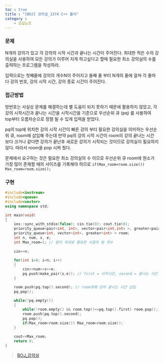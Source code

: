 ```yaml
---
toc : true
title : "[BOJ] 강의실_1374 C++ 풀이"
category : 
    - 오답노트
---
```

### 문제
N개의 강의가 있고 각 강의의 시작 시간과 끝나는 시간이 주어진다. 최대한 적은 수의 강의실을 사용하여 모든 강의가 이루어 지게 하고싶다고 할때 필요한 최소 강의실의 수를 출력하는 프로그램을 작성하라.

입력으로는 첫째줄에 강의의 개수N이 주어지고 둘째 줄 부터 N개의 줄에 걸쳐 각 줄마다 강의 번호, 강의 시작 시간, 강의 종료 시간이 주어진다.

### 접근방법
방번호는 사실상 문제를 해결하는데 별 도움이 되지 못하기 때문에 활용하지 않았고, 각 강의 시작시간과 끝나는 시간을 시작시간을 기준으로 우선순위 큐 $($pq) 를 사용하여 top부터 오름차순으로 정렬 될 수 있게 입력을 받았다.

pq의 top에 위치한 강의 시작 시간이 빠른 강의 부터 필요한 강의실을 의미하는 우선순위 큐, room에 삽입해 주는데 만약 pq의 강의 시작 시간이 room의 강의 끝나는 시간 보다 크거나 같다면 강의가 끝난후 새로운 강의가 시작되는 것이므로 강의실이 필요하지 않다. 따라서 room을 pop 시켜 줬다. 

문제에서 요구하는 것은 필요한 최소 강의실의 수 이므로 우선순위 큐 room에 원소가 가장 많이 존재할 때의 사이즈를 기록해야 하므로 `if(Max_room<room.size()) Max_room=room.size();`

### 구현

``` cpp
#include<iostream>
#include<queue>
#include<vector>
using namespace std;

int main(void)
{
    ios::sync_with_stdio(false); cin.tie(0); cout.tie(0);
    priority_queue<pair<int, int>, vector<pair<int,int> >, greater<pair<int, int> > > pq;
    priority_queue<int, vector<int>, greater<int> > room;
    int n, num, s, e;
    int Max_room=1; // 방이 최대로 필요한 시점의 방 갯수
    
    cin>>n;

    for(int i=0; i<n; i++)
    {
        cin>>num>>s>>e;
        pq.push(make_pair(s,e)); // first = 시작시간, second = 끝나는 시간
    }

    room.push(pq.top().second); // room큐에 강의 끝나는 시간 삽입
    pq.pop();

    while(!pq.empty())
    {
        while(!room.empty() && room.top()<=pq.top().first) room.pop();
        room.push(pq.top().second);
        pq.pop();
        if(Max_room<room.size()) Max_room=room.size();
    }

    cout<<Max_room;
    return 0;
}
``` 

>[BOJ_강의실](https://www.acmicpc.net/problem/1374)